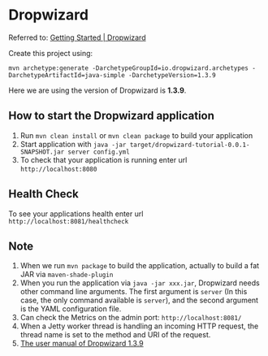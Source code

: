 # Dropwizard

Referred to: [Getting Started | Dropwizard](https://www.dropwizard.io/1.3.9/docs/getting-started.html) 

Create this project using:

```
mvn archetype:generate -DarchetypeGroupId=io.dropwizard.archetypes -DarchetypeArtifactId=java-simple -DarchetypeVersion=1.3.9
```

Here we are using the version of Dropwizard is **1.3.9**.

How to start the Dropwizard application
---

1. Run `mvn clean install` or `mvn clean package` to build your application
1. Start application with `java -jar target/dropwizard-tutorial-0.0.1-SNAPSHOT.jar server config.yml`
1. To check that your application is running enter url `http://localhost:8080`

Health Check
---

To see your applications health enter url `http://localhost:8081/healthcheck`

Note
---
1. When we run `mvn package` to build the application, actually to build a fat JAR via `maven-shade-plugin`
1. When you run the application via `java -jar xxx.jar`, Dropwizard needs other command line arguments. The first argument is `server` (In this case, the only command available is `server`), and the second argument is the YAML configuration file.
1. Can check the Metrics on the admin port: `http://localhost:8081/`
1. When a Jetty worker thread is handling an incoming HTTP request, the thread name is set to the method and URI of the request.
1. [The user manual of Dropwizard 1.3.9](https://www.dropwizard.io/1.3.9/docs/manual/index.html#manual-index)


